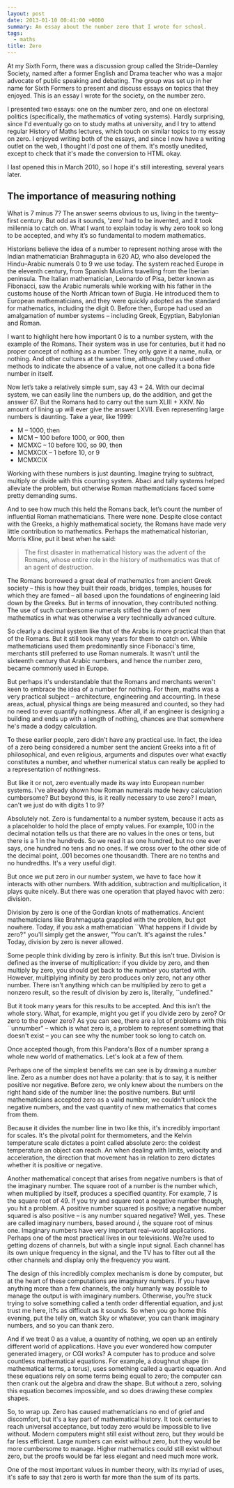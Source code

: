 ```yaml
---
layout: post
date: 2013-01-10 00:41:00 +0000
summary: An essay about the number zero that I wrote for school.
tags:
  - maths
title: Zero
---
```


At my Sixth Form, there was a discussion group called the Stride–Darnley Society, named after a former English and Drama teacher who was a major advocate of public speaking and debating. The group was set up in her name for Sixth Formers to present and discuss essays on topics that they enjoyed. This is an essay I wrote for the society, on the number zero.

I presented two essays: one on the number zero, and one on electoral politics (specifically, the mathematics of voting systems). Hardly surprising, since I'd eventually go on to study maths at university, and I try to attend regular History of Maths lectures, which touch on similar topics to my essay on zero. I enjoyed writing both of the essays, and since I now have a writing outlet on the web, I thought I'd post one of them. It's mostly unedited, except to check that it's made the conversion to HTML okay.

I last opened this in March&nbsp;2010, so I hope it's still interesting, several years later.

## The importance of measuring nothing

What is 7 minus 7? The answer seems obvious to us, living in the twenty–first century. But odd as it sounds, ’zero’ had to be invented, and it took millennia to catch on. What I want to explain today is why zero took so long to be accepted, and why it’s so fundamental to modern mathematics.


Historians believe the idea of a number to represent nothing arose with the Indian mathematician Brahmagupta in 620&nbsp;AD, who also developed the Hindu–Arabic numerals 0 to 9 we use today. The system reached Europe in the eleventh century, from Spanish Muslims travelling from the Iberian peninsula. The Italian mathematician, Leonardo of Pisa, better known as Fibonacci, saw the Arabic numerals while working with his father in the customs house of the North African town of Bugia. He introduced them to European mathematicians, and they were quickly adopted as the standard for mathematics, including the digit 0. Before then, Europe had used an amalgamation of number systems – including Greek, Egyptian, Babylonian and Roman.

I want to highlight here how important 0 is to a number system, with the example of the Romans. Their system was in use for centuries, but it had no proper concept of nothing as a number. They only gave it a name, nulla, or nothing. And other cultures at the same time, although they used other methods to indicate the absence of a value, not one called it a bona fide number in itself.

Now let’s take a relatively simple sum, say 43 + 24. With our decimal system, we can easily line the numbers up, do the addition, and get the answer 67. But the Romans had to carry out the sum XLIII + XXIV. No amount of lining up will ever give the answer LXVII. Even representing large numbers is daunting. Take a year, like 1999:

* M – 1000, then
* MCM – 100 before 1000, or 900, then
* MCMXC – 10 before 100, so 90, then
* MCMXCIX – 1 before 10, or 9
* MCMXCIX

Working with these numbers is just daunting. Imagine trying to subtract, multiply or divide with this counting system. Abaci and tally systems helped alleviate the problem, but otherwise Roman mathematicians faced some pretty demanding sums.

And to see how much this held the Romans back, let’s count the number of influential Roman mathematicians. There were none. Despite close contact with the Greeks, a highly mathematical society, the Romans have made very little contribution to mathematics. Perhaps the mathematical historian, Morris Kline, put it best when he said:

> The first disaster in mathematical history was the advent of the Romans, whose entire role in the history of mathematics was that of an agent of destruction.

The Romans borrowed a great deal of mathematics from ancient Greek society – this is how they built their roads, bridges, temples, houses for which they are famed – all based upon the foundations of engineering laid down by the Greeks. But in terms of innovation, they contributed nothing. The use of such cumbersome numerals stifled the dawn of new mathematics in what was otherwise a very technically advanced culture.

So clearly a decimal system like that of the Arabs is more practical than that of the Romans. But it still took many years for them to catch on. While mathematicians used them predominantly since Fibonacci's time, merchants still preferred to use Roman numerals. It wasn't until the sixteenth century that Arabic numbers, and hence the number zero, became commonly used in Europe.

But perhaps it's understandable that the Romans and merchants weren't keen to embrace the idea of a number for nothing. For them, maths was a very practical subject – architecture, engineering and accounting. In these areas, actual, physical things are being measured and counted, so they had no need to ever quantify nothingness. After all, if an engineer is designing a building and ends up with a length of nothing, chances are that somewhere he's made a dodgy calculation.

To these earlier people, zero didn't have any practical use. In fact, the idea of a zero being considered a number sent the ancient Greeks into a fit of philosophical, and even religious, arguments and disputes over what exactly constitutes a number, and whether numerical status can really be applied to a representation of nothingness.

But like it or not, zero eventually made its way into European number systems. I've already shown how Roman numerals made heavy calculation cumbersome? But beyond this, is it really necessary to use zero? I mean, can't we just do with digits 1 to 9?

Absolutely not. Zero is fundamental to a number system, because it acts as a placeholder to hold the place of empty values. For example, 100 in the decimal notation tells us that there are no values in the ones or tens, but there is a 1 in the hundreds. So we read it as one hundred, but no one ever says, one hundred no tens and no ones. If we cross over to the other side of the decimal point, .001 becomes one thousandth. There are no tenths and no hundredths. It's a very useful digit.

But once we put zero in our number system, we have to face how it interacts with other numbers. With addition, subtraction and multiplication, it plays quite nicely. But there was one operation that played havoc with zero: division.

Division by zero is one of the Gordian knots of mathematics. Ancient mathematicians like Brahmagupta grappled with the problem, but got nowhere. Today, if you ask a mathematician ``What happens if I divide by zero?" you'll simply get the answer, "You can't. It's against the rules." Today, division by zero is never allowed.

Some people think dividing by zero is infinity. But this isn't true. Division is defined as the inverse of multiplication: if you divide by zero, and then multiply by zero, you should get back to the number you started with. However, multiplying infinity by zero produces only zero, not any other number. There isn't anything which can be multiplied by zero to get a nonzero result, so the result of division by zero is, literally, ``undefined."

But it took many years for this results to be accepted. And this isn't the whole story. What, for example, might you get if you divide zero by zero? Or zero to the power zero? As you can see, there are a lot of problems with this ``unnumber" – which is what zero is, a problem to represent something that doesn't exist – you can see why the number took so long to catch on.

Once accepted though, from this Pandora's Box of a number sprang a whole new world of mathematics. Let's look at a few of them.

Perhaps one of the simplest benefits we can see is by drawing a number line. Zero as a number does not have a polarity: that is to say, it is neither positive nor negative. Before zero, we only knew about the numbers on the right hand side of the number line: the positive numbers. But until mathematicians accepted zero as a valid number, we couldn't unlock the negative numbers, and the vast quantity of new mathematics that comes from them.

Because it divides the number line in two like this, it's incredibly important for scales. It's the pivotal point for thermometers, and the Kelvin temperature scale dictates a point called absolute zero: the coldest temperature an object can reach. An when dealing with limits, velocity and acceleration, the direction that movement has in relation to zero dictates whether it is positive or negative.

Another mathematical concept that arises from negative numbers is that of the imaginary number. The square root of a number is the number which, when multiplied by itself, produces a specified quantity. For example, 7 is the square root of 49. If you try and square root a negative number though, you hit a problem. A positive number squared is positive; a negative number squared is also positive – is any number squared negative? Well, yes. These are called imaginary numbers, based around <em>i</em>, the square root of minus one. Imaginary numbers have very important real–world applications. Perhaps one of the most practical lives in our televisions. We?re used to getting dozens of channels, but with a single input signal. Each channel has its own unique frequency in the signal, and the TV has to filter out all the other channels and display only the frequency you want.

The design of this incredibly complex mechanism is done by computer, but at the heart of these computations are imaginary numbers. If you have anything more than a few channels, the only humanly way possible to manage the output is with imaginary numbers. Otherwise, you?re stuck trying to solve something called a tenth order differential equation, and just trust me here, it?s as difficult as it sounds. So when you go home this evening, put the telly on, watch Sky or whatever, you can thank imaginary numbers, and so you can thank zero.

And if we treat 0 as a value, a quantity of nothing, we open up an entirely different world of applications. Have you ever wondered how computer generated imagery, or CGI works? A computer has to produce and solve countless mathematical equations. For example, a doughnut shape (in mathematical terms, a torus), uses something called a quartic equation. And these equations rely on some terms being equal to zero; the computer can then crank out the algebra and draw the shape. But without a zero, solving this equation becomes impossible, and so does drawing these complex shapes.

So, to wrap up. Zero has caused mathematicians no end of grief and discomfort, but it's a key part of mathematical history. It took centuries to reach universal acceptance, but today zero would be impossible to live without. Modern computers might still exist without zero, but they would be far less efficient. Large numbers can exist without zero, but they would be more cumbersome to manage. Higher mathematics could still exist without zero, but the proofs would be far less elegant and need much more work.

One of the most important values in number theory, with its myriad of uses, it's safe to say that zero is worth far more than the sum of its parts.